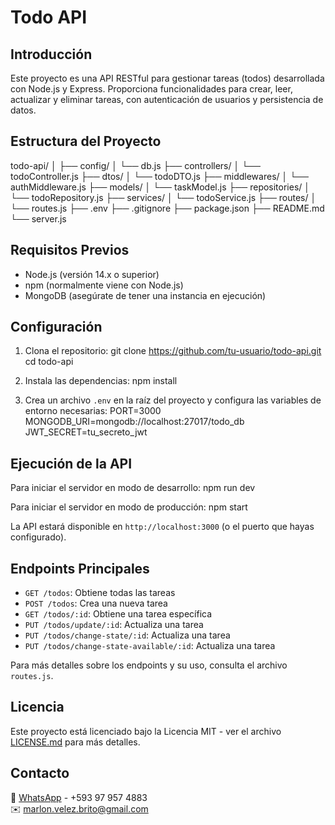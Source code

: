 # Todo API

## Introducción

Este proyecto es una API RESTful para gestionar tareas (todos) desarrollada con Node.js y Express. Proporciona funcionalidades para crear, leer, actualizar y eliminar tareas, con autenticación de usuarios y persistencia de datos.

## Estructura del Proyecto

todo-api/
│
├── config/
│   └── db.js
├── controllers/
│   └── todoController.js
├── dtos/
│   └── todoDTO.js
├── middlewares/
│   └── authMiddleware.js
├── models/
│   └── taskModel.js
├── repositories/
│   └── todoRepository.js
├── services/
│   └── todoService.js
├── routes/
│   └── routes.js
├── .env
├── .gitignore
├── package.json
├── README.md
└── server.js

## Requisitos Previos

- Node.js (versión 14.x o superior)
- npm (normalmente viene con Node.js)
- MongoDB (asegúrate de tener una instancia en ejecución)

## Configuración

1. Clona el repositorio:
git clone https://github.com/tu-usuario/todo-api.git
cd todo-api

2. Instala las dependencias:
npm install

3. Crea un archivo `.env` en la raíz del proyecto y configura las variables de entorno necesarias:
PORT=3000
MONGODB_URI=mongodb://localhost:27017/todo_db
JWT_SECRET=tu_secreto_jwt

## Ejecución de la API

Para iniciar el servidor en modo de desarrollo:
npm run dev

Para iniciar el servidor en modo de producción:
npm start

La API estará disponible en `http://localhost:3000` (o el puerto que hayas configurado).

## Endpoints Principales

- `GET /todos`: Obtiene todas las tareas
- `POST /todos`: Crea una nueva tarea
- `GET /todos/:id`: Obtiene una tarea específica
- `PUT /todos/update/:id`: Actualiza una tarea
- `PUT /todos/change-state/:id`: Actualiza una tarea
- `PUT /todos/change-state-available/:id`: Actualiza una tarea

Para más detalles sobre los endpoints y su uso, consulta el archivo `routes.js`.

## Licencia

Este proyecto está licenciado bajo la Licencia MIT - ver el archivo [LICENSE.md](LICENSE.md) para más detalles.

## Contacto

📱 [WhatsApp](https://wa.me/593979574883?text=Hola,%20vi%20tu%20repositorio%20en%20GitHub) - +593 97 957 4883  
✉️ [marlon.velez.brito@gmail.com](mailto:marlon.velez.brito@gmail.com)

